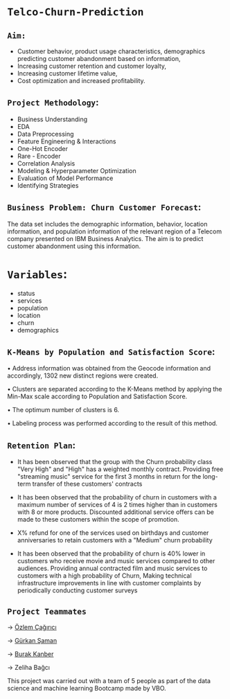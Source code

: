 # `Telco-Churn-Prediction`

## `Aim: `
- Customer behavior, product usage characteristics, demographics
predicting customer abandonment based on information,
- Increasing customer retention and customer loyalty,
- Increasing customer lifetime value,
- Cost optimization and increased profitability.

## `Project Methodology`:
- Business Understanding
- EDA
- Data Preprocessing
- Feature Engineering & Interactions
- One-Hot Encoder
- Rare - Encoder
- Correlation Analysis
- Modeling & Hyperparameter Optimization
- Evaluation of Model Performance
- Identifying Strategies

## `Business Problem: Churn Customer Forecast`:

The data set includes the demographic information, behavior, location information, and population information of the relevant region of a Telecom company presented on IBM Business Analytics. The aim is to predict customer abandonment using this information.

# `Variables`:
- status
- services
- population
- location
- churn
- demographics


## `K-Means by Population and Satisfaction Score`:

• Address information was obtained from the Geocode information and accordingly, 1302 new distinct regions were created.

• Clusters are separated according to the K-Means method by applying the Min-Max scale according to Population and Satisfaction Score.

• The optimum number of clusters is 6.

• Labeling process was performed according to the result of this method.


## `Retention Plan`:

- It has been observed that the group with the Churn probability class "Very High" and "High" has a weighted monthly contract. Providing free "streaming music" service for the first 3 months in return for the long-term transfer of these customers' contracts

- It has been observed that the probability of churn in customers with a maximum number of services of 4 is 2 times higher than in customers with 8 or more products. Discounted additional service offers can be made to these customers within the scope of promotion.

- X% refund for one of the services used on birthdays and customer anniversaries to retain customers with a "Medium" churn probability

- It has been observed that the probability of churn is 40% lower in customers who receive movie and music services compared to other audiences. Providing annual contracted film and music services to customers with a high probability of Churn,
Making technical infrastructure improvements in line with customer complaints by periodically conducting customer surveys

## `Project Teammates`

-> [Özlem Çağırıcı](https://github.com/CagiriciOzlem)

-> [Gürkan Şaman](https://github.com/gurkansaman)

-> [Burak Kanber](https://github.com/kanberburak) 

-> Zeliha Bağcı


This project was carried out with a team of 5 people as part of the data science and machine learning Bootcamp made by VBO.































